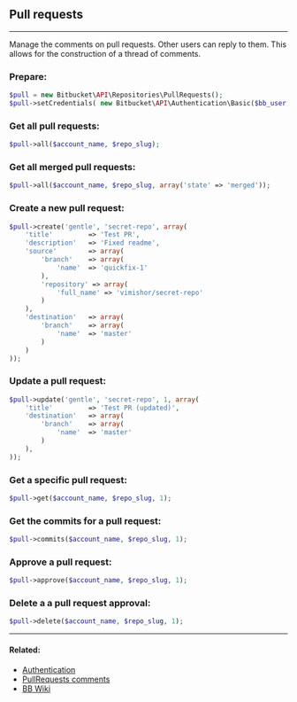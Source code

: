 ## Pull requests

----
Manage the comments on pull requests. Other users can reply to them. This allows for the construction of a thread of comments. 

### Prepare:
```php
$pull = new Bitbucket\API\Repositories\PullRequests();
$pull->setCredentials( new Bitbucket\API\Authentication\Basic($bb_user, $bb_pass) );
```

### Get all pull requests:
```php
$pull->all($account_name, $repo_slug);
```

### Get all merged pull requests:
```php
$pull->all($account_name, $repo_slug, array('state' => 'merged'));
```

### Create a new pull request:
```php
$pull->create('gentle', 'secret-repo', array(
    'title'         => 'Test PR',
    'description'   => 'Fixed readme',
    'source'        => array(
        'branch'    => array(
            'name'  => 'quickfix-1'
        ),
        'repository' => array(
            'full_name' => 'vimishor/secret-repo'
        )
    ),
    'destination'   => array(
        'branch'    => array(
            'name'  => 'master'
        )
    )
));
```

### Update a pull request:
```php
$pull->update('gentle', 'secret-repo', 1, array(
    'title'         => 'Test PR (updated)',
    'destination'   => array(
        'branch'    => array(
            'name'  => 'master'
        )
    ),
));
```

### Get a specific pull request:
```php
$pull->get($account_name, $repo_slug, 1);
```

### Get the commits for a pull request:
```php
$pull->commits($account_name, $repo_slug, 1);
```

### Approve a pull request:
```php
$pull->approve($account_name, $repo_slug, 1);
```

### Delete a a pull request approval:
```php
$pull->delete($account_name, $repo_slug, 1);
```

----

#### Related:
  * [Authentication](../authentication.md)
  * [PullRequests comments](pullrequests/comments.md)
  * [BB Wiki](https://confluence.atlassian.com/display/BITBUCKET/pullrequests+Resource#pullrequestsResource-Overview)
